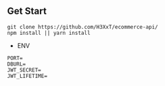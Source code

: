 ## Get Start
```
git clone https://github.com/H3XxT/ecommerce-api/
npm install || yarn install
```

- ENV
```
PORT=
DBURL=
JWT_SECRET=
JWT_LIFETIME=
```

